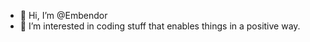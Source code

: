 - 👋 Hi, I’m @Embendor
- 👀 I’m interested in coding stuff that enables things in a positive way.

<!---
Embendor/Embendor is a ✨ special ✨ repository because its `README.md` (this file) appears on your GitHub profile.
You can click the Preview link to take a look at your changes.
--->

